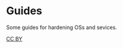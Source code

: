 # Guides

Some guides for hardening OSs and sevices.

[CC BY](http://creativecommons.org/licenses/by/4.0/deed.en_US)
